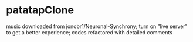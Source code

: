 # patatapClone
music downloaded from jonobr1/Neuronal-Synchrony;
turn on "live server" to get a better experience;
codes refactored with detailed comments
